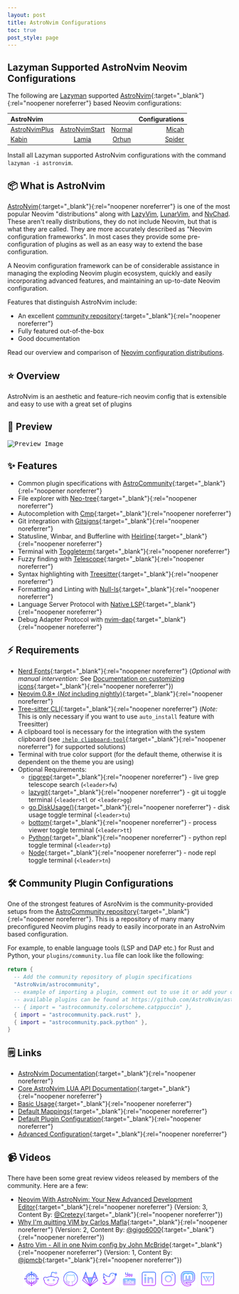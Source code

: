 ```yaml
---
layout: post
title: AstroNvim Configurations
toc: true
post_style: page
---
```


<h2>Lazyman Supported AstroNvim Neovim Configurations</h2>

The following are [Lazyman](https://lazyman.dev) supported
[AstroNvim](https://astronvim.com){:target="\_blank"}{:rel="noopener noreferrer"}
based Neovim configurations:

| AstroNvim |        |        | Configurations |
| :-------- | :----: | :----: | -------------: |
| [AstroNvimPlus](https://astronvim.lazyman.dev/posts/AstroNvimPlus) | [AstroNvimStart](https://astronvim.lazyman.dev/posts/AstroNvimStart) | [Normal](https://astronvim.lazyman.dev/posts/Normal) | [Micah](https://astronvim.lazyman.dev/posts/Micah) |
| [Kabin](https://astronvim.lazyman.dev/posts/Kabin) | [Lamia](https://astronvim.lazyman.dev/posts/Lamia) | [Orhun](https://astronvim.lazyman.dev/posts/Orhun) | [Spider](https://astronvim.lazyman.dev/posts/Spider) |

Install all Lazyman supported AstroNvim configurations with the command `lazyman -i astronvim`.

## 📦 What is AstroNvim

[AstroNvim](https://astronvim.com){:target="\_blank"}{:rel="noopener noreferrer"}
is one of the most popular Neovim "distributions"
along with [LazyVim](https://lazyvim.lazyman.dev),
[LunarVim](https://lunarvim.lazyman.dev), and
[NvChad](https://nvchad.lazyman.dev). These aren't really distributions,
they do not include Neovim, but that is what they are called. They are more
accurately described as "Neovim configuration frameworks". In most cases they
provide some pre-configuration of plugins as well as an easy way to extend
the base configuration.

A Neovim configuration framework can be of considerable assistance in managing
the exploding Neovim plugin ecosystem, quickly and easily incorporating
advanced features, and maintaining an up-to-date Neovim configuration.

Features that distinguish AstroNvim include:

- An excellent [community repository](https://github.com/AstroNvim/astrocommunity){:target="\_blank"}{:rel="noopener noreferrer"}
- Fully featured out-of-the-box
- Good documentation

Read our overview and comparison of
[Neovim configuration distributions](https://lazyman.dev/posts/Configuration-Distributions).

## ⭐ Overview

AstroNvim is an aesthetic and feature-rich neovim config that is extensible
and easy to use with a great set of plugins

## 🌟 Preview

<kbd><img alt="Preview Image" src="https://astronvim.com/img/themes/overview.png"></kbd>

## ✨ Features

- Common plugin specifications with [AstroCommunity](https://github.com/AstroNvim/astrocommunity){:target="\_blank"}{:rel="noopener noreferrer"}
- File explorer with [Neo-tree](https://github.com/nvim-neo-tree/neo-tree.nvim){:target="\_blank"}{:rel="noopener noreferrer"}
- Autocompletion with [Cmp](https://github.com/hrsh7th/nvim-cmp){:target="\_blank"}{:rel="noopener noreferrer"}
- Git integration with [Gitsigns](https://github.com/lewis6991/gitsigns.nvim){:target="\_blank"}{:rel="noopener noreferrer"}
- Statusline, Winbar, and Bufferline with [Heirline](https://github.com/rebelot/heirline.nvim){:target="\_blank"}{:rel="noopener noreferrer"}
- Terminal with [Toggleterm](https://github.com/akinsho/toggleterm.nvim){:target="\_blank"}{:rel="noopener noreferrer"}
- Fuzzy finding with [Telescope](https://github.com/nvim-telescope/telescope.nvim){:target="\_blank"}{:rel="noopener noreferrer"}
- Syntax highlighting with [Treesitter](https://github.com/nvim-treesitter/nvim-treesitter){:target="\_blank"}{:rel="noopener noreferrer"}
- Formatting and Linting with [Null-ls](https://github.com/jose-elias-alvarez/null-ls.nvim){:target="\_blank"}{:rel="noopener noreferrer"}
- Language Server Protocol with [Native LSP](https://github.com/neovim/nvim-lspconfig){:target="\_blank"}{:rel="noopener noreferrer"}
- Debug Adapter Protocol with [nvim-dap](https://github.com/mfussenegger/nvim-dap){:target="\_blank"}{:rel="noopener noreferrer"}

## ⚡ Requirements

- [Nerd Fonts](https://www.nerdfonts.com/font-downloads){:target="\_blank"}{:rel="noopener noreferrer"} (_Optional with manual intervention:_ See [Documentation on customizing icons](https://astronvim.com/Recipes/icons){:target="\_blank"}{:rel="noopener noreferrer"})
- [Neovim 0.8+ (_Not_ including nightly)](https://github.com/neovim/neovim/releases/tag/stable){:target="\_blank"}{:rel="noopener noreferrer"}
- [Tree-sitter CLI](https://github.com/tree-sitter/tree-sitter/blob/master/cli/README.md){:target="\_blank"}{:rel="noopener noreferrer"} (_Note:_ This is only necessary if you want to use `auto_install` feature with Treesitter)
- A clipboard tool is necessary for the integration with the system clipboard (see [`:help clipboard-tool`](https://neovim.io/doc/user/provider.html#clipboard-tool){:target="\_blank"}{:rel="noopener noreferrer"} for supported solutions)
- Terminal with true color support (for the default theme, otherwise it is dependent on the theme you are using)
- Optional Requirements:
  - [ripgrep](https://github.com/BurntSushi/ripgrep){:target="\_blank"}{:rel="noopener noreferrer"} - live grep telescope search (`<leader>fw`)
  - [lazygit](https://github.com/jesseduffield/lazygit){:target="\_blank"}{:rel="noopener noreferrer"} - git ui toggle terminal (`<leader>tl` or `<leader>gg`)
  - [go DiskUsage()](https://github.com/dundee/gdu){:target="\_blank"}{:rel="noopener noreferrer"} - disk usage toggle terminal (`<leader>tu`)
  - [bottom](https://github.com/ClementTsang/bottom){:target="\_blank"}{:rel="noopener noreferrer"} - process viewer toggle terminal (`<leader>tt`)
  - [Python](https://www.python.org/){:target="\_blank"}{:rel="noopener noreferrer"} - python repl toggle terminal (`<leader>tp`)
  - [Node](https://nodejs.org/en/){:target="\_blank"}{:rel="noopener noreferrer"} - node repl toggle terminal (`<leader>tn`)

## 🛠️ Community Plugin Configurations

One of the strongest features of AsroNvim is the community-provided setups from
the [AstroCommunity repository](https://github.com/AstroNvim/astrocommunity){:target="\_blank"}{:rel="noopener noreferrer"}.
This is a repository of many many preconfigured Neovim plugins ready to easily
incorporate in an AstroNvim based configuration.

For example, to enable language tools (LSP and DAP etc.) for Rust and Python,
your `plugins/community.lua` file can look like the following:

```lua
return {
  -- Add the community repository of plugin specifications
  "AstroNvim/astrocommunity",
  -- example of importing a plugin, comment out to use it or add your own
  -- available plugins can be found at https://github.com/AstroNvim/astrocommunity
  -- { import = "astrocommunity.colorscheme.catppuccin" },
  { import = "astrocommunity.pack.rust" },
  { import = "astrocommunity.pack.python" },
}
```

## 🗒️ Links

- [AstroNvim Documentation](https://astronvim.com){:target="\_blank"}{:rel="noopener noreferrer"}
- [Core AstroNvim LUA API Documentation](https://api.astronvim.com){:target="\_blank"}{:rel="noopener noreferrer"}
- [Basic Usage](https://astronvim.com/Basic%20Usage/walkthrough){:target="\_blank"}{:rel="noopener noreferrer"}
- [Default Mappings](https://astronvim.com/Basic%20Usage/mappings){:target="\_blank"}{:rel="noopener noreferrer"}
- [Default Plugin Configuration](https://astronvim.com/configuration/plugin_defaults){:target="\_blank"}{:rel="noopener noreferrer"}
- [Advanced Configuration](https://astronvim.com/configuration/config_options){:target="\_blank"}{:rel="noopener noreferrer"}

## 📹 Videos

There have been some great review videos released by members of the community. Here are a few:

- [Neovim With AstroNvim: Your New Advanced Development Editor](https://www.youtube.com/watch?v=GEHPiZ10gOk){:target="\_blank"}{:rel="noopener noreferrer"} (Version: 3, Content By: [@Cretezy](https://github.com/Cretezy){:target="\_blank"}{:rel="noopener noreferrer"})
- [Why I'm quitting VIM by Carlos Mafla](https://www.youtube.com/watch?v=71GDopdc9rw){:target="\_blank"}{:rel="noopener noreferrer"} (Version: 2, Content By: [@gigo6000](https://github.com/gigo6000){:target="\_blank"}{:rel="noopener noreferrer"})
- [Astro Vim - All in one Nvim config by John McBride](https://www.youtube.com/watch?v=JQLZ7NJRTEo){:target="\_blank"}{:rel="noopener noreferrer"} (Version: 1, Content By: [@jpmcb](https://github.com/jpmcb){:target="\_blank"}{:rel="noopener noreferrer"})

<div align="center">
  <p align="center">
    <a href="https://ronrecord.com" target="_blank" rel="noopener">
      <img align="center"
      style="width:40px;height:40px"
      alt="domain"
      src="https://raw.githubusercontent.com/doctorfree/doctorfree/master/icons/domain.png"
    /></a>
    <a href="https://www.reddit.com/user/No-Blackberry-3160" target="_blank" rel="noopener">
      <img align="center"
      style="width:40px;height:40px"
      alt="reddit"
      src="https://raw.githubusercontent.com/doctorfree/doctorfree/master/icons/reddit.png"
    /></a>
    <a href="https://github.com/doctorfree" target="_blank" rel="noopener">
      <img align="center"
      style="width:40px;height:40px"
      alt="github"
      src="https://raw.githubusercontent.com/doctorfree/doctorfree/master/icons/github.png"
    /></a>
    <a href="https://gitlab.com/doctorfree" target="_blank" rel="noopener">
      <img align="center"
      style="width:40px;height:40px"
      alt="gitlab"
      src="https://raw.githubusercontent.com/doctorfree/doctorfree/master/icons/gitlab.png"
    /></a>
    <a href="https://twitter.com/ronrecord" target="_blank" rel="noopener">
      <img align="center"
      style="width:40px;height:40px"
      alt="twitter"
      src="https://raw.githubusercontent.com/doctorfree/doctorfree/master/icons/twitter.png"
    /></a>
    <a href="https://youtube.com/c/doctorfree" target="_blank" rel="noopener">
      <img align="center"
      style="width:40px;height:40px"
      alt="youtube"
      src="https://raw.githubusercontent.com/doctorfree/doctorfree/master/icons/youtube.png"
    /></a>
    <a href="https://linkedin.com/in/ronrecord" target="_blank" rel="noopener">
      <img align="center"
      style="width:40px;height:40px"
      alt="linkedin"
      src="https://raw.githubusercontent.com/doctorfree/doctorfree/master/icons/linkedin.png"
    /></a>
    <a href="https://instagram.com/doctorfree" target="_blank" rel="noopener">
      <img align="center"
      style="width:40px;height:40px"
      alt="instagram"
      src="https://raw.githubusercontent.com/doctorfree/doctorfree/master/icons/instagram.png"
    /></a>
    <a href="https://noc.social/@doctorwhen" target="_blank" rel="noopener">
      <img align="center"
      style="width:40px;height:40px"
      alt="mastodon"
      src="https://raw.githubusercontent.com/doctorfree/doctorfree/master/icons/mastodon.png"
    /></a>
    <a href="https://en.wikipedia.org/wiki/User:Doctorfree" target="_blank" rel="noopener">
      <img align="center"
      style="width:40px;height:40px"
      alt="wikipedia"
      src="https://raw.githubusercontent.com/doctorfree/doctorfree/master/icons/wikipedia.png"
    /></a>
  </p>
</div>
